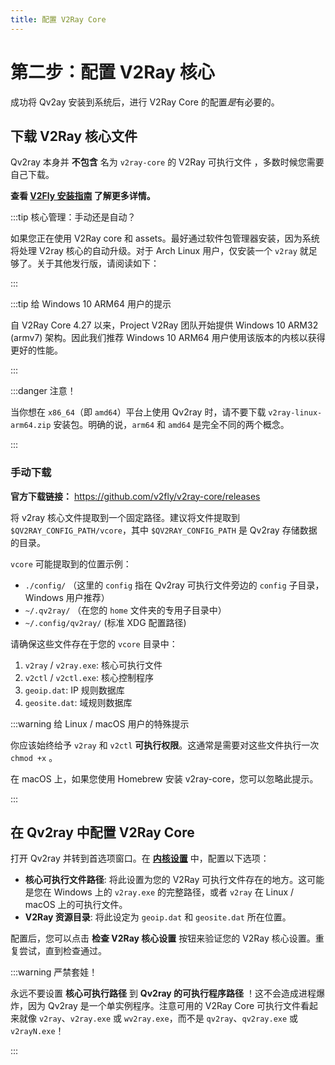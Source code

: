```yaml
---
title: 配置 V2Ray Core
---
```


# 第二步：配置 V2Ray 核心

成功将 Qv2ay 安装到系统后，进行 V2Ray Core 的配置*是*有必要的。

## 下载 V2Ray 核心文件

Qv2ray 本身并 **不包含** 名为 `v2ray-core` 的 V2Ray 可执行文件 ，多数时候您需要自己下载。

**查看 [V2Fly 安装指南](https://www.v2fly.org/guide/install.html) 了解更多详情。**

:::tip 核心管理：手动还是自动？

如果您正在使用 V2Ray core 和 assets。最好通过软件包管理器安装，因为系统将处理 V2ray 核心的自动升级。对于 Arch Linux 用户，仅安装一个 `v2ray` 就足够了。关于其他发行版，请阅读如下：

:::

:::tip 给 Windows 10 ARM64 用户的提示

自 V2Ray Core 4.27 以来，Project V2Ray 团队开始提供 Windows 10 ARM32 (armv7) 架构。因此我们推荐 Windows 10 ARM64 用户使用该版本的内核以获得更好的性能。

:::

:::danger 注意！

当你想在 `x86_64`（即 `amd64`）平台上使用 Qv2ray 时，请不要下载 `v2ray-linux-arm64.zip` 安装包。明确的说，`arm64` 和 `amd64` 是完全不同的两个概念。

:::

### 手动下载

**官方下载链接：** <https://github.com/v2fly/v2ray-core/releases>

将 v2ray 核心文件提取到一个固定路径。建议将文件提取到 `$QV2RAY_CONFIG_PATH/vcore`，其中 `$QV2RAY_CONFIG_PATH` 是 Qv2ray 存储数据的目录。

`vcore` 可能提取到的位置示例：

- `./config/` （这里的 `config` 指在 Qv2ray 可执行文件旁边的 `config` 子目录，Windows 用户推荐）
- `~/.qv2ray/` （在您的 `home` 文件夹的专用子目录中）
- `~/.config/qv2ray/` (标准 XDG 配置路径)

请确保这些文件存在于您的 `vcore` 目录中：

1. `v2ray` / `v2ray.exe`: 核心可执行文件
2. `v2ctl` / `v2ctl.exe`: 核心控制程序
3. `geoip.dat`: IP 规则数据库
4. `geosite.dat`: 域规则数据库

:::warning 给 Linux / macOS 用户的特殊提示

你应该始终给予 `v2ray` 和 `v2ctl` **可执行权限**。这通常是需要对这些文件执行一次 `chmod +x` 。

在 macOS 上，如果您使用 Homebrew 安装 v2ray-core，您可以忽略此提示。

:::

## 在 Qv2ray 中配置 V2Ray Core

打开 Qv2ray 并转到首选项窗口。在 **[内核设置](qv2ray://open/preference/kernel)** 中，配置以下选项：

- **核心可执行文件路径**: 将此设置为您的 V2Ray 可执行文件存在的地方。这可能是您在 Windows 上的 `v2ray.exe` 的完整路径，或者 `v2ray` 在 Linux / macOS 上的可执行文件。
- **V2Ray 资源目录**: 将此设定为 `geoip.dat` 和 `geosite.dat` 所在位置。

配置后，您可以点击 **检查 V2Ray 核心设置** 按钮来验证您的 V2Ray 核心设置。重复尝试，直到检查通过。

:::warning 严禁套娃！

永远不要设置 **核心可执行路径** 到 **Qv2ray 的可执行程序路径** ！这不会造成进程爆炸，因为 Qv2ray 是一个单实例程序。注意可用的 V2Ray Core 可执行文件看起来就像 `v2ray`、`v2ray.exe` 或 `wv2ray.exe`，而不是 `qv2ray`、`qv2ray.exe` 或 `v2rayN.exe`！

:::
